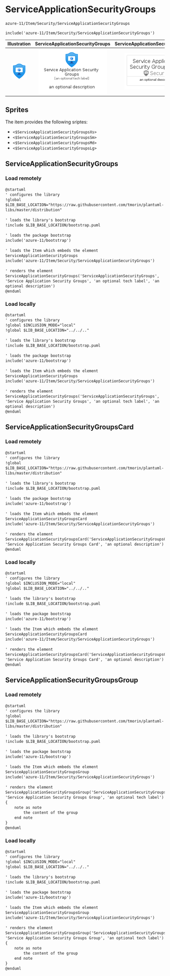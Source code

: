 # ServiceApplicationSecurityGroups


```text
azure-11/Item/Security/ServiceApplicationSecurityGroups
```

```text
include('azure-11/Item/Security/ServiceApplicationSecurityGroups')
```



| Illustration | ServiceApplicationSecurityGroups | ServiceApplicationSecurityGroupsCard | ServiceApplicationSecurityGroupsGroup |
| :---: | :---: | :---: | :---: |
| ![illustration for Illustration](../../../azure-11/Item/Security/ServiceApplicationSecurityGroups.png) | ![illustration for ServiceApplicationSecurityGroups](../../../azure-11/Item/Security/ServiceApplicationSecurityGroups.Local.png) | ![illustration for ServiceApplicationSecurityGroupsCard](../../../azure-11/Item/Security/ServiceApplicationSecurityGroupsCard.Local.png) | ![illustration for ServiceApplicationSecurityGroupsGroup](../../../azure-11/Item/Security/ServiceApplicationSecurityGroupsGroup.Local.png) |



## Sprites
The item provides the following sriptes:

- `<$ServiceApplicationSecurityGroupsXs>`
- `<$ServiceApplicationSecurityGroupsSm>`
- `<$ServiceApplicationSecurityGroupsMd>`
- `<$ServiceApplicationSecurityGroupsLg>`





## ServiceApplicationSecurityGroups

### Load remotely
```plantuml
@startuml
' configures the library
!global $LIB_BASE_LOCATION="https://raw.githubusercontent.com/tmorin/plantuml-libs/master/distribution"

' loads the library's bootstrap
!include $LIB_BASE_LOCATION/bootstrap.puml

' loads the package bootstrap
include('azure-11/bootstrap')

' loads the Item which embeds the element ServiceApplicationSecurityGroups
include('azure-11/Item/Security/ServiceApplicationSecurityGroups')

' renders the element
ServiceApplicationSecurityGroups('ServiceApplicationSecurityGroups', 'Service Application Security Groups', 'an optional tech label', 'an optional description')
@enduml
```

### Load locally
```plantuml
@startuml
' configures the library
!global $INCLUSION_MODE="local"
!global $LIB_BASE_LOCATION="../../.."

' loads the library's bootstrap
!include $LIB_BASE_LOCATION/bootstrap.puml

' loads the package bootstrap
include('azure-11/bootstrap')

' loads the Item which embeds the element ServiceApplicationSecurityGroups
include('azure-11/Item/Security/ServiceApplicationSecurityGroups')

' renders the element
ServiceApplicationSecurityGroups('ServiceApplicationSecurityGroups', 'Service Application Security Groups', 'an optional tech label', 'an optional description')
@enduml
```

## ServiceApplicationSecurityGroupsCard

### Load remotely
```plantuml
@startuml
' configures the library
!global $LIB_BASE_LOCATION="https://raw.githubusercontent.com/tmorin/plantuml-libs/master/distribution"

' loads the library's bootstrap
!include $LIB_BASE_LOCATION/bootstrap.puml

' loads the package bootstrap
include('azure-11/bootstrap')

' loads the Item which embeds the element ServiceApplicationSecurityGroupsCard
include('azure-11/Item/Security/ServiceApplicationSecurityGroups')

' renders the element
ServiceApplicationSecurityGroupsCard('ServiceApplicationSecurityGroupsCard', 'Service Application Security Groups Card', 'an optional description')
@enduml
```

### Load locally
```plantuml
@startuml
' configures the library
!global $INCLUSION_MODE="local"
!global $LIB_BASE_LOCATION="../../.."

' loads the library's bootstrap
!include $LIB_BASE_LOCATION/bootstrap.puml

' loads the package bootstrap
include('azure-11/bootstrap')

' loads the Item which embeds the element ServiceApplicationSecurityGroupsCard
include('azure-11/Item/Security/ServiceApplicationSecurityGroups')

' renders the element
ServiceApplicationSecurityGroupsCard('ServiceApplicationSecurityGroupsCard', 'Service Application Security Groups Card', 'an optional description')
@enduml
```

## ServiceApplicationSecurityGroupsGroup

### Load remotely
```plantuml
@startuml
' configures the library
!global $LIB_BASE_LOCATION="https://raw.githubusercontent.com/tmorin/plantuml-libs/master/distribution"

' loads the library's bootstrap
!include $LIB_BASE_LOCATION/bootstrap.puml

' loads the package bootstrap
include('azure-11/bootstrap')

' loads the Item which embeds the element ServiceApplicationSecurityGroupsGroup
include('azure-11/Item/Security/ServiceApplicationSecurityGroups')

' renders the element
ServiceApplicationSecurityGroupsGroup('ServiceApplicationSecurityGroupsGroup', 'Service Application Security Groups Group', 'an optional tech label') {
    note as note
        the content of the group
    end note
}
@enduml
```

### Load locally
```plantuml
@startuml
' configures the library
!global $INCLUSION_MODE="local"
!global $LIB_BASE_LOCATION="../../.."

' loads the library's bootstrap
!include $LIB_BASE_LOCATION/bootstrap.puml

' loads the package bootstrap
include('azure-11/bootstrap')

' loads the Item which embeds the element ServiceApplicationSecurityGroupsGroup
include('azure-11/Item/Security/ServiceApplicationSecurityGroups')

' renders the element
ServiceApplicationSecurityGroupsGroup('ServiceApplicationSecurityGroupsGroup', 'Service Application Security Groups Group', 'an optional tech label') {
    note as note
        the content of the group
    end note
}
@enduml
```

